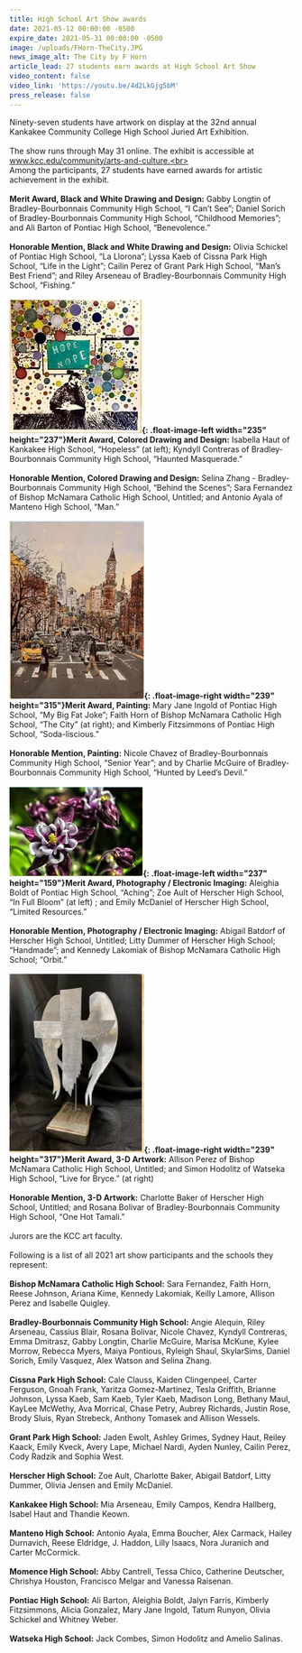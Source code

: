 ```yaml
---
title: High School Art Show awards
date: 2021-05-12 00:00:00 -0500
expire_date: 2021-05-31 00:00:00 -0500
image: /uploads/FHorn-TheCity.JPG
news_image_alt: The City by F Horn
article_lead: 27 students earn awards at High School Art Show
video_content: false
video_link: 'https://youtu.be/4d2LkGjg5bM'
press_release: false
---
```

Ninety-seven students have artwork on display at the 32nd annual Kankakee Community College High School Juried Art Exhibition.<br><br>The show runs through May 31 online. The exhibit is accessible at www.kcc.edu/community/arts-and-culture.<br><br>Among the participants, 27 students have earned awards for artistic achievement in the exhibit.<br><br>**Merit Award, Black and White Drawing and Design:** Gabby Longtin of Bradley-Bourbonnais Community High School, “I Can’t See”; Daniel Sorich of Bradley-Bourbonnais Community High School, “Childhood Memories”; and Ali Barton of Pontiac High School, “Benevolence.”<br><br>**Honorable Mention, Black and White Drawing and Design:** Olivia Schickel of Pontiac High School, “La Llorona”; Lyssa Kaeb of Cissna Park High School, “Life in the Light”; Cailin Perez of Grant Park High School, “Man’s Best Friend”; and Riley Arseneau of Bradley-Bourbonnais Community High School, “Fishing.”<br><br>**![](/uploads/IHaut-Hopeless.JPG){: .float-image-left width="235" height="237"}Merit Award, Colored Drawing and Design:** Isabella Haut of Kankakee High School, “Hopeless” (at left); Kyndyll Contreras of Bradley-Bourbonnais Community High School, “Haunted Masquerade.”<br><br>**Honorable Mention, Colored Drawing and Design:** Selina Zhang - Bradley-Bourbonnais Community High School, “Behind the Scenes”; Sara Fernandez of Bishop McNamara Catholic High School, Untitled; and Antonio Ayala of Manteno High School, “Man.”<br><br>**![](/uploads/FHorn-TheCity.JPG){: .float-image-right width="239" height="315"}Merit Award, Painting:** Mary Jane Ingold of Pontiac High School, “My Big Fat Joke”; Faith Horn of Bishop McNamara Catholic High School, “The City” (at right); and Kimberly Fitzsimmons of Pontiac High School, “Soda-liscious.”<br><br>**Honorable Mention, Painting:** Nicole Chavez of Bradley-Bourbonnais Community High School, “Senior Year”; and by Charlie McGuire of Bradley-Bourbonnais Community High School, “Hunted by Leed’s Devil.”<br><br>**![](/uploads/ZAult-InFullBloom.JPG){: .float-image-left width="237" height="159"}Merit Award, Photography / Electronic Imaging:** Aleighia Boldt of Pontiac High School, “Aching”; Zoe Ault of Herscher High School, “In Full Bloom” (at left) ; and Emily McDaniel of Herscher High School, “Limited Resources.”<br><br>**Honorable Mention, Photography / Electronic Imaging:** Abigail Batdorf of Herscher High School, Untitled; Litty Dummer of Herscher High School; “Handmade”; and Kennedy Lakomiak of Bishop McNamara Catholic High School; “Orbit.”<br><br>**![](/uploads/SHoldolitz-LiveforBryce.JPG){: .float-image-right width="239" height="317"}Merit Award, 3-D Artwork:** Allison Perez of Bishop McNamara Catholic High School, Untitled; and Simon Hodolitz of Watseka High School, “Live for Bryce.” (at right)<br><br>**Honorable Mention, 3-D Artwork:** Charlotte Baker of Herscher High School, Untitled; and Rosana Bolivar of Bradley-Bourbonnais Community High School, “One Hot Tamali.”<br><br>Jurors are the KCC art faculty.<br><br>Following is a list of all 2021 art show participants and the schools they represent:<br><br>**Bishop McNamara Catholic High School:** Sara Fernandez, Faith Horn, Reese Johnson, Ariana Kime, Kennedy Lakomiak, Keilly Lamore, Allison Perez and Isabelle Quigley.<br><br>**Bradley-Bourbonnais Community High School:** Angie Alequin, Riley Arseneau, Cassius Blair, Rosana Bolivar, Nicole Chavez, Kyndyll Contreras, Emma Dmitrasz, Gabby Longtin, Charlie McGuire, Marisa McKune, Kylee Morrow, Rebecca Myers, Maiya Pontious, Ryleigh Shaul, SkylarSims, Daniel Sorich, Emily Vasquez, Alex Watson and Selina Zhang.<br><br>**Cissna Park High School:** Cale Clauss, Kaiden Clingenpeel, Carter Ferguson, Gnoah Frank, Yaritza Gomez-Martinez, Tesla Griffith, Brianne Johnson, Lyssa Kaeb, Sam Kaeb, Tyler Kaeb, Madison Long, Bethany Maul, KayLee McWethy, Ava Morrical, Chase Petry, Aubrey Richards, Justin Rose, Brody Sluis, Ryan Strebeck, Anthony Tomasek and Allison Wessels.<br><br>**Grant Park High School:** Jaden Ewolt, Ashley Grimes, Sydney Haut, Reiley Kaack, Emily Kveck, Avery Lape, Michael Nardi, Ayden Nunley, Cailin Perez, Cody Radzik and Sophia West.<br><br>**Herscher High School:** Zoe Ault, Charlotte Baker, Abigail Batdorf, Litty Dummer, Olivia Jensen and Emily McDaniel.<br><br>**Kankakee High School:** Mia Arseneau, Emily Campos, Kendra Hallberg, Isabel Haut and Thandie Keown.<br><br>**Manteno High School:** Antonio Ayala, Emma Boucher, Alex Carmack, Hailey Durnavich, Reese Eldridge, J. Haddon, Lilly Isaacs, Nora Juranich and Carter McCormick.<br><br>**Momence High School:** Abby Cantrell, Tessa Chico, Catherine Deutscher, Chrishya Houston, Francisco Melgar and Vanessa Raisenan.<br><br>**Pontiac High School:** Ali Barton, Aleighia Boldt, Jalyn Farris, Kimberly Fitzsimmons, Alicia Gonzalez, Mary Jane Ingold, Tatum Runyon, Olivia Schickel and Whitney Weber.<br><br>**Watseka High School:** Jack Combes, Simon Hodolitz and Amelio Salinas.
